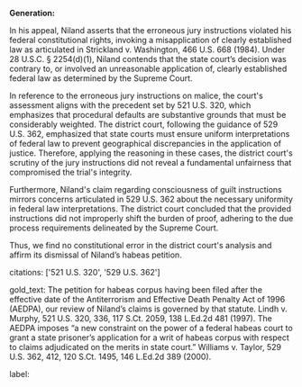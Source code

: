 **Generation:**

In his appeal, Niland asserts that the erroneous jury instructions violated his federal constitutional rights, invoking a misapplication of clearly established law as articulated in Strickland v. Washington, 466 U.S. 668 (1984). Under 28 U.S.C. § 2254(d)(1), Niland contends that the state court’s decision was contrary to, or involved an unreasonable application of, clearly established federal law as determined by the Supreme Court.

In reference to the erroneous jury instructions on malice, the court's assessment aligns with the precedent set by 521 U.S. 320, which emphasizes that procedural defaults are substantive grounds that must be considerably weighted. The district court, following the guidance of 529 U.S. 362, emphasized that state courts must ensure uniform interpretations of federal law to prevent geographical discrepancies in the application of justice. Therefore, applying the reasoning in these cases, the district court's scrutiny of the jury instructions did not reveal a fundamental unfairness that compromised the trial's integrity.

Furthermore, Niland's claim regarding consciousness of guilt instructions mirrors concerns articulated in 529 U.S. 362 about the necessary uniformity in federal law interpretations. The district court concluded that the provided instructions did not improperly shift the burden of proof, adhering to the due process requirements delineated by the Supreme Court.

Thus, we find no constitutional error in the district court's analysis and affirm its dismissal of Niland’s habeas petition.

citations: ['521 U.S. 320', '529 U.S. 362']

gold_text: The petition for habeas corpus having been filed after the effective date of the Antiterrorism and Effective Death Penalty Act of 1996 (AEDPA), our review of Niland’s claims is governed by that statute. Lindh v. Murphy, 521 U.S. 320, 336, 117 S.Ct. 2059, 138 L.Ed.2d 481 (1997). The AEDPA imposes “a new constraint on the power of a federal habeas court to grant a state prisoner’s application for a writ of habeas corpus with respect to claims adjudicated on the merits in state court.” Williams v. Taylor, 529 U.S. 362, 412, 120 S.Ct. 1495, 146 L.Ed.2d 389 (2000).

label: 